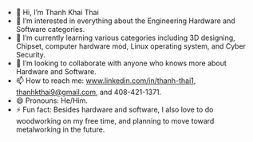 - 👋 Hi, I’m Thanh Khai Thai
- 👀 I’m interested in everything about the Engineering Hardware and Software categories.
- 🌱 I’m currently learning various categories including 3D designing, Chipset, computer hardware mod, Linux operating system, and Cyber Security.
- 💞️ I’m looking to collaborate with anyone who knows more about Hardware and Software.
- 📫 How to reach me: www.linkedin.com/in/thanh-thai1, thanhkthai9@gmail.com, and 408-421-1371.
- 😄 Pronouns: He/Him.
- ⚡ Fun fact: Besides hardware and software, I also love to do woodworking on my free time, and planning to move toward metalworking in the future.

<!---
thanhkthai9/thanhkthai9 is a ✨ special ✨ repository because its `README.md` (this file) appears on your GitHub profile.
You can click the Preview link to take a look at your changes.
--->
